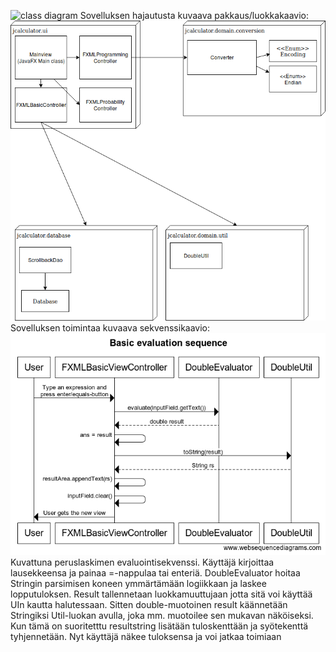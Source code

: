 ![class diagram](http://yuml.me/56b1a7e2.png)
Sovelluksen hajautusta kuvaava pakkaus/luokkakaavio:
![pakkauskaavio](https://github.com/kotommi/otm-harjoitustyo/blob/master/dokumentaatio/package.png)
Sovelluksen toimintaa kuvaava sekvenssikaavio:
![sekvenssikaavio](https://github.com/kotommi/otm-harjoitustyo/blob/master/dokumentaatio/Basic%20evaluation%20sequence.png)
Kuvattuna peruslaskimen evaluointisekvenssi. Käyttäjä kirjoittaa lausekkeensa ja painaa =-nappulaa tai enteriä.
DoubleEvaluator hoitaa Stringin parsimisen koneen ymmärtämään logiikkaan ja laskee lopputuloksen. Result tallennetaan luokkamuuttujaan jotta sitä voi käyttää UIn kautta halutessaan. Sitten double-muotoinen result käännetään Stringiksi Util-luokan avulla, joka mm. muotoilee sen mukavan näköiseksi. 
Kun tämä on suoritetttu resultstring lisätään tuloskenttään ja syötekenttä tyhjennetään. Nyt käyttäjä näkee tuloksensa ja voi jatkaa toimiaan
